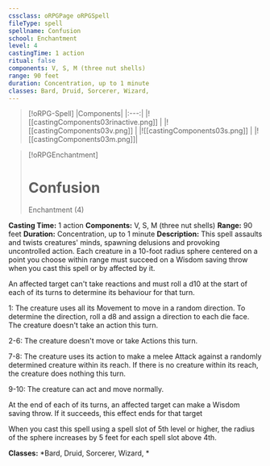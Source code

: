 ```yaml
---
cssclass: oRPGPage oRPGSpell
fileType: spell
spellname: Confusion
school: Enchantment
level: 4
castingTime: 1 action
ritual: false
components: V, S, M (three nut shells)
range: 90 feet
duration: Concentration, up to 1 minute
classes: Bard, Druid, Sorcerer, Wizard,
---
```

> [!oRPG-Spell]
> |Components|
> |:---:|
> |![[castingComponents03rinactive.png]] |
> |![[castingComponents03v.png]] |
> |![[castingComponents03s.png]] |
> |![[castingComponents03m.png]]|

> [!oRPGEnchantment]
>#  Confusion
> Enchantment  (4)

**Casting Time:** 1 action
**Components:** V, S, M (three nut shells)
**Range:** 90 feet
**Duration:**  Concentration, up to 1 minute
**Description:**
This spell assaults and twists creatures' minds, spawning delusions and provoking uncontrolled action. Each creature in a 10-foot radius sphere centered on a point you choose within range must succeed on a Wisdom saving throw when you cast this spell or by affected by it.



 An affected target can't take reactions and must roll a d10 at the start of each of its turns to determine its behaviour for that turn.



 1: The creature uses all its Movement to move in a random direction. To determine the direction, roll a d8 and assign a direction to each die face. The creature doesn't take an action this turn.

 2-6: The creature doesn't move or take Actions this turn.

 7-8: The creature uses its action to make a melee Attack against a randomly determined creature within its reach. If there is no creature within its reach, the creature does nothing this turn.

 9-10: The creature can act and move normally.



 At the end of each of its turns, an affected target can make a Wisdom saving throw. If it succeeds, this effect ends for that target

When you cast this spell using a spell slot of 5th level or higher, the radius of the sphere increases by 5 feet for each spell slot above 4th.

**Classes:**  *Bard, Druid, Sorcerer, Wizard, *


